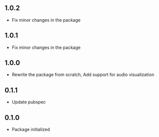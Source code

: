 ## 1.0.2

* Fix minor changes in the package

## 1.0.1

* Fix minor changes in the package

## 1.0.0

* Rewrite the package from scratch, Add support for audio visualization

## 0.1.1

* Update pubspec

## 0.1.0

* Package initialized
